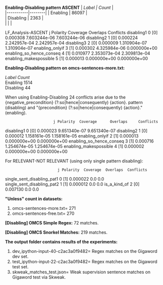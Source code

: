 **Enabling-Disabling pattern ASCENT**
| _Label    | Count_ |   
|-----------|--------|
| Enabling  | 86097  |  
| Disabling | 2363   |  
|           |        | 

LF_Analysis-ASCENT
                          j Polarity  Coverage      Overlaps     Conflicts
disabling1                0      [0]  0.000308  7.603244e-06  7.603244e-06
disabling2                1      [0]  0.000224  2.242957e-04  2.242957e-04
disabling3                2      [0]  0.000009  1.310904e-07  1.310904e-07
enabling_onlyif           3      [1]  0.000302  4.325984e-06  0.000000e+00
enabling_so_hence_conseq  4      [1]  0.010977  2.353073e-04  2.309813e-04
enabling_makespossible    5      [1]  0.000013  0.000000e+00  0.000000e+00



**Enabling-Disabling pattern on omcs-sentences-more.txt:**

_Label         Count_  
Enabling      1514  
Disabling      44 

When using Enabling-Disabling 24 conflicts arise due to the {negative_precondition} (?:so|hence|consequently) {action}\. pattern (disabling) and "{precondition} (?:so|hence|consequently) {action}." (enabling).

                          j Polarity  Coverage      Overlaps     Conflicts
disabling1                0      [0]  0.000023  9.651340e-07  9.651340e-07
disabling2                1      [0]  0.000012  1.158161e-05  1.158161e-05
enabling_onlyif           2      [1]  0.000013  0.000000e+00  0.000000e+00
enabling_so_hence_conseq  3      [1]  0.000716  1.254674e-05  1.254674e-05
enabling_makespossible    4      [1]  0.000002  0.000000e+00  0.000000e+00

For RELEVANT-NOT RELEVANT (using only single pattern disabling):

                            j Polarity  Coverage  Overlaps  Conflicts
single_sent_disabling_pat1  0      [1]  0.000022       0.0        0.0
single_sent_disabling_pat2  1      [1]  0.000012       0.0        0.0
is_a_kind_of                2      [0]  0.007130       0.0        0.0

**"Unless" count in datasets:**
1. omcs-sentences-more.txt= 271
2. omcs-sentences-free.txt= 270

**[Disabling] OMCS Simple Regex:** 72 matches.

**[Disabling] OMCS Snorkel Matches:** 219 matches.

**The output folder contains results of the experiments:**
1. dev_ipython-input-40-c2ac3a0f9482= Regex matches on the Gigaword dev set.
2. test_ipython-input-22-c2ac3a0f9482= Regex matches on the Gigaword test set.
3. skweak_matches_test.json= Weak supervision sentence matches on Gigaword test via Skweak.
